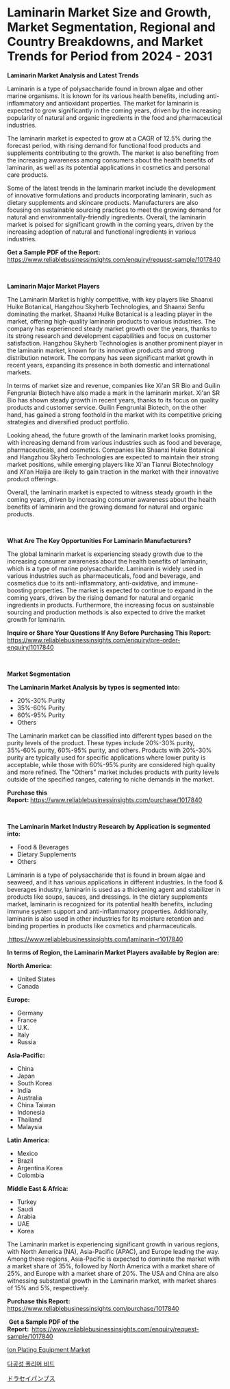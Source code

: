 <p><h1>Laminarin Market Size and Growth, Market Segmentation, Regional and Country Breakdowns, and Market Trends for Period from 2024 -  2031</h1></p><p><strong>Laminarin Market Analysis and Latest Trends</strong></p>
<p><p>Laminarin is a type of polysaccharide found in brown algae and other marine organisms. It is known for its various health benefits, including anti-inflammatory and antioxidant properties. The market for laminarin is expected to grow significantly in the coming years, driven by the increasing popularity of natural and organic ingredients in the food and pharmaceutical industries.</p><p>The laminarin market is expected to grow at a CAGR of 12.5% during the forecast period, with rising demand for functional food products and supplements contributing to the growth. The market is also benefiting from the increasing awareness among consumers about the health benefits of laminarin, as well as its potential applications in cosmetics and personal care products.</p><p>Some of the latest trends in the laminarin market include the development of innovative formulations and products incorporating laminarin, such as dietary supplements and skincare products. Manufacturers are also focusing on sustainable sourcing practices to meet the growing demand for natural and environmentally-friendly ingredients. Overall, the laminarin market is poised for significant growth in the coming years, driven by the increasing adoption of natural and functional ingredients in various industries.</p></p>
<p><strong>Get a Sample PDF of the Report:&nbsp;</strong> <a href="https://www.reliablebusinessinsights.com/enquiry/request-sample/1017840">https://www.reliablebusinessinsights.com/enquiry/request-sample/1017840</a></p>
<p>&nbsp;</p>
<p><strong>Laminarin Major Market Players</strong></p>
<p><p>The Laminarin Market is highly competitive, with key players like Shaanxi Huike Botanical, Hangzhou Skyherb Technologies, and Shaanxi Senfu dominating the market. Shaanxi Huike Botanical is a leading player in the market, offering high-quality laminarin products to various industries. The company has experienced steady market growth over the years, thanks to its strong research and development capabilities and focus on customer satisfaction. Hangzhou Skyherb Technologies is another prominent player in the laminarin market, known for its innovative products and strong distribution network. The company has seen significant market growth in recent years, expanding its presence in both domestic and international markets.</p><p>In terms of market size and revenue, companies like Xi'an SR Bio and Guilin Fengrunlai Biotech have also made a mark in the laminarin market. Xi'an SR Bio has shown steady growth in recent years, thanks to its focus on quality products and customer service. Guilin Fengrunlai Biotech, on the other hand, has gained a strong foothold in the market with its competitive pricing strategies and diversified product portfolio.</p><p>Looking ahead, the future growth of the laminarin market looks promising, with increasing demand from various industries such as food and beverage, pharmaceuticals, and cosmetics. Companies like Shaanxi Huike Botanical and Hangzhou Skyherb Technologies are expected to maintain their strong market positions, while emerging players like Xi'an Tianrui Biotechnology and Xi'an Haijia are likely to gain traction in the market with their innovative product offerings.</p><p>Overall, the laminarin market is expected to witness steady growth in the coming years, driven by increasing consumer awareness about the health benefits of laminarin and the growing demand for natural and organic products.</p></p>
<p>&nbsp;</p>
<p><strong>What Are The Key Opportunities For Laminarin Manufacturers?</strong></p>
<p><p>The global laminarin market is experiencing steady growth due to the increasing consumer awareness about the health benefits of laminarin, which is a type of marine polysaccharide. Laminarin is widely used in various industries such as pharmaceuticals, food and beverage, and cosmetics due to its anti-inflammatory, anti-oxidative, and immune-boosting properties. The market is expected to continue to expand in the coming years, driven by the rising demand for natural and organic ingredients in products. Furthermore, the increasing focus on sustainable sourcing and production methods is also expected to drive the market growth for laminarin.</p></p>
<p><strong>Inquire or Share Your Questions If Any Before Purchasing This Report:</strong> <a href="https://www.reliablebusinessinsights.com/enquiry/pre-order-enquiry/1017840">https://www.reliablebusinessinsights.com/enquiry/pre-order-enquiry/1017840</a></p>
<p>&nbsp;</p>
<p><strong>Market Segmentation</strong></p>
<p><strong>The Laminarin Market Analysis by types is segmented into:</strong></p>
<p><ul><li>20%-30% Purity</li><li>35%-60% Purity</li><li>60%-95% Purity</li><li>Others</li></ul></p>
<p><p>The Laminarin market can be classified into different types based on the purity levels of the product. These types include 20%-30% purity, 35%-60% purity, 60%-95% purity, and others. Products with 20%-30% purity are typically used for specific applications where lower purity is acceptable, while those with 60%-95% purity are considered high quality and more refined. The "Others" market includes products with purity levels outside of the specified ranges, catering to niche demands in the market.</p></p>
<p><strong>Purchase this Report:&nbsp;</strong><a href="https://www.reliablebusinessinsights.com/purchase/1017840">https://www.reliablebusinessinsights.com/purchase/1017840</a></p>
<p>&nbsp;</p>
<p><strong>The Laminarin Market Industry Research by Application is segmented into:</strong></p>
<p><ul><li>Food & Beverages</li><li>Dietary Supplements</li><li>Others</li></ul></p>
<p><p>Laminarin is a type of polysaccharide that is found in brown algae and seaweed, and it has various applications in different industries. In the food & beverages industry, laminarin is used as a thickening agent and stabilizer in products like soups, sauces, and dressings. In the dietary supplements market, laminarin is recognized for its potential health benefits, including immune system support and anti-inflammatory properties. Additionally, laminarin is also used in other industries for its moisture retention and binding properties in products like cosmetics and pharmaceuticals.</p></p>
<p><a href="https://www.reliablebusinessinsights.com/laminarin-r1017840">&nbsp;https://www.reliablebusinessinsights.com/laminarin-r1017840</a></p>
<p><strong>In terms of Region, the Laminarin Market Players available by Region are:</strong></p>
<p>
    <p> <strong> North America: </strong>
        <ul>
            <li>United States</li>
            <li>Canada</li>
        </ul>
        </p> 
    <p> <strong> Europe: </strong>
        <ul>
            <li>Germany</li>
            <li>France</li>
            <li>U.K.</li>
            <li>Italy</li>
            <li>Russia</li>
        </ul>
        </p> 
    <p> <strong> Asia-Pacific: </strong>
        <ul>
            <li>China</li>
            <li>Japan</li>
            <li>South Korea</li>
            <li>India</li>
            <li>Australia</li>
            <li>China Taiwan</li>
            <li>Indonesia</li>
            <li>Thailand</li>
            <li>Malaysia</li>
        </ul>
        </p> 
    <p> <strong> Latin America: </strong>
        <ul>
            <li>Mexico</li>
            <li>Brazil</li>
            <li>Argentina Korea</li>
            <li>Colombia</li>
        </ul>
        </p> 
    <p> <strong> Middle East & Africa: </strong>
        <ul>
            <li>Turkey</li>
            <li>Saudi</li>
            <li>Arabia</li>
            <li>UAE</li>
            <li>Korea</li>
        </ul>
    </p>
    </p>
<p><p>The Laminarin market is experiencing significant growth in various regions, with North America (NA), Asia-Pacific (APAC), and Europe leading the way. Among these regions, Asia-Pacific is expected to dominate the market with a market share of 35%, followed by North America with a market share of 25%, and Europe with a market share of 20%. The USA and China are also witnessing substantial growth in the Laminarin market, with market shares of 15% and 5%, respectively.</p></p>
<p><strong>Purchase this Report: </strong><a href="https://www.reliablebusinessinsights.com/purchase/1017840">https://www.reliablebusinessinsights.com/purchase/1017840</a></p>
<p>&nbsp;<strong>Get a Sample PDF of the Report:&nbsp;&nbsp;</strong><a href="https://www.reliablebusinessinsights.com/enquiry/request-sample/1017840">https://www.reliablebusinessinsights.com/enquiry/request-sample/1017840</a></p>
<p><strong></strong></p>
<p><p><a href="https://view.publitas.com/reportprime-1/ion-plating-equipment-industry-analysis-report-its-market-size-growing-with-a-cagr-of-4-3-by-applications-types-and-region-forecasted-for-period-from-2024-to-2031/">Ion Plating Equipment Market</a></p><p><a href="https://github.com/CarmellaLang1/Market-Research-Report-List-1/blob/main/5492247159967.md">다공성 폴리머 비드</a></p><p><a href="https://medium.com/@byroalenzuela76845/2024%E5%B9%B4%E3%81%8B%E3%82%892031%E5%B9%B4%E3%81%BE%E3%81%A7%E3%81%AE-%E3%81%AEcagr%E3%81%A7%E6%8B%A1%E5%A4%A7%E3%81%97%E3%81%A6%E3%81%84%E3%82%8Bd-orasay-pumps%E5%B8%82%E5%A0%B4%E3%81%AE%E8%A6%8F%E6%A8%A1%E3%81%AB%E3%81%A4%E3%81%84%E3%81%A6%E3%81%AE%E6%B4%9E%E5%AF%9F-e5cfccdcbe94">ドラセイパンプス</a></p></p>